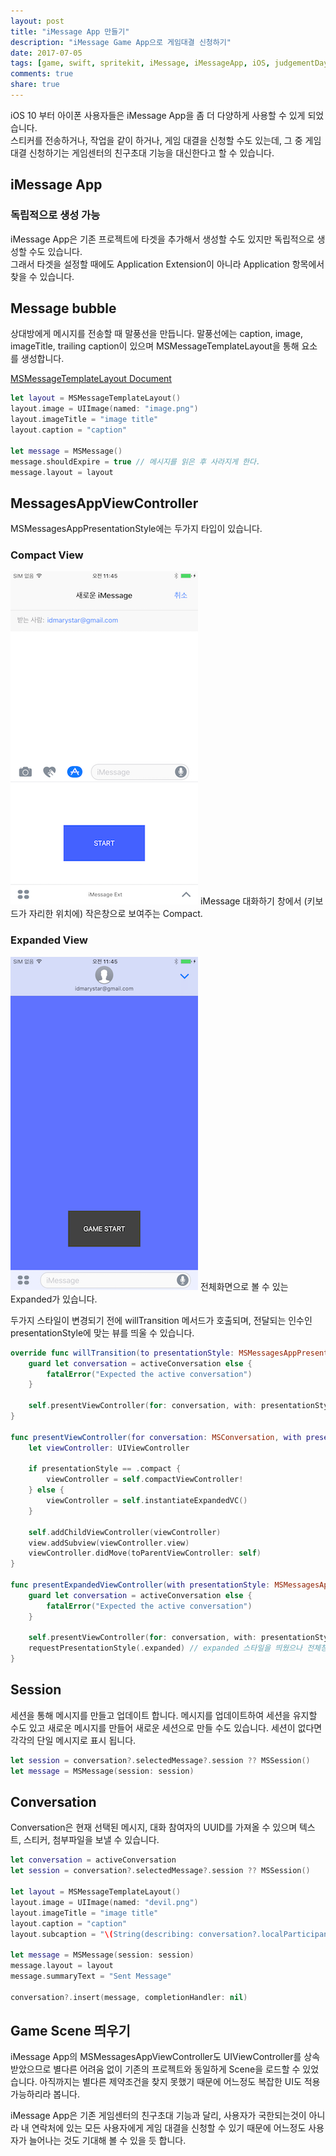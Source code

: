 ```yaml
---
layout: post
title: "iMessage App 만들기"
description: "iMessage Game App으로 게임대결 신청하기"
date: 2017-07-05
tags: [game, swift, spritekit, iMessage, iMessageApp, iOS, judgementDay]
comments: true
share: true
---
```


iOS 10 부터 아이폰 사용자들은 iMessage App을 좀 더 다양하게 사용할 수 있게 되었습니다.     
스티커를 전송하거나, 작업을 같이 하거나, 게임 대결을 신청할 수도 있는데, 그 중 게임대결 신청하기는 게임센터의 친구초대 기능을 대신한다고 할 수 있습니다.

## iMessage App
### 독립적으로 생성 가능
iMessage App은 기존 프로젝트에 타겟을 추가해서 생성할 수도 있지만 독립적으로 생성할 수도 있습니다.  
그래서 타겟을 설정할 때에도 Application Extension이 아니라 Application 항목에서 찾을 수 있습니다.

## Message bubble
상대방에게 메시지를 전송할 때 말풍선을 만듭니다.
말풍선에는 caption, image, imageTitle, trailing caption이 있으며 MSMessageTemplateLayout을 통해 요소를 생성합니다.  

[MSMessageTemplateLayout Document](https://developer.apple.com/documentation/messages/msmessagetemplatelayout)

```swift
let layout = MSMessageTemplateLayout()
layout.image = UIImage(named: "image.png")
layout.imageTitle = "image title"
layout.caption = "caption"

let message = MSMessage()
message.shouldExpire = true // 메시지를 읽은 후 사라지게 한다.
message.layout = layout
```

## MessagesAppViewController
MSMessagesAppPresentationStyle에는 두가지 타입이 있습니다.  

### Compact View
![큰 이미지](/images/20170705/20170705-1.png)
iMessage 대화하기 창에서 (키보드가 자리한 위치에) 작은창으로 보여주는 Compact.

### Expanded View
![큰 이미지](/images/20170705/20170705-2.png)
전체화면으로 볼 수 있는 Expanded가 있습니다.

두가지 스타일이 변경되기 전에 willTransition 메서드가 호출되며, 전달되는 인수인 presentationStyle에 맞는 뷰를 띄울 수 있습니다.
```swift
override func willTransition(to presentationStyle: MSMessagesAppPresentationStyle) {
    guard let conversation = activeConversation else {
        fatalError("Expected the active conversation")
    }
    
    self.presentViewController(for: conversation, with: presentationStyle)
}

func presentViewController(for conversation: MSConversation, with presentationStyle: MSMessagesAppPresentationStyle) {
    let viewController: UIViewController
    
    if presentationStyle == .compact {
        viewController = self.compactViewController!
    } else {
        viewController = self.instantiateExpandedVC()
    }
    
    self.addChildViewController(viewController)
    view.addSubview(viewController.view)
    viewController.didMove(toParentViewController: self)  
}

func presentExpandedViewController(with presentationStyle: MSMessagesAppPresentationStyle) {
    guard let conversation = activeConversation else {
        fatalError("Expected the active conversation")
    }
    
    self.presentViewController(for: conversation, with: presentationStyle)
    requestPresentationStyle(.expanded) // expanded 스타일을 띄웠으나 전체창으로 열리지 않을 때 추가
}
```

## Session
세션을 통해 메시지를 만들고 업데이트 합니다.
메시지를 업데이트하여 세션을 유지할 수도 있고 새로운 메시지를 만들어 새로운 세션으로 만들 수도 있습니다.
세션이 없다면 각각의 단일 메시지로 표시 됩니다.

```swift
let session = conversation?.selectedMessage?.session ?? MSSession()
let message = MSMessage(session: session)
```

## Conversation
Conversation은 현재 선택된 메시지, 대화 참여자의 UUID를 가져올 수 있으며 텍스트, 스티커, 첨부파일을 보낼 수 있습니다.

```swift
let conversation = activeConversation
let session = conversation?.selectedMessage?.session ?? MSSession()

let layout = MSMessageTemplateLayout()
layout.image = UIImage(named: "devil.png")
layout.imageTitle = "image title"
layout.caption = "caption"
layout.subcaption = "\(String(describing: conversation?.localParticipantIdentifier))"

let message = MSMessage(session: session)
message.layout = layout
message.summaryText = "Sent Message"

conversation?.insert(message, completionHandler: nil)
```

## Game Scene 띄우기
iMessage App의 MSMessagesAppViewController도 UIViewController를 상속 받았으므로 별다른 어려움 없이 기존의 프로젝트와 동일하게 Scene을 로드할 수 있었습니다.
아직까지는 별다른 제약조건을 찾지 못했기 때문에 어느정도 복잡한 UI도 적용가능하리라 봅니다.

iMessage App은 기존 게임센터의 친구초대 기능과 달리, 사용자가 국한되는것이 아니라 내 연락처에 있는 모든 사용자에게 게임 대결을 신청할 수 있기 때문에 어느정도 사용자가 늘어나는 것도 기대해 볼 수 있을 듯 합니다.



